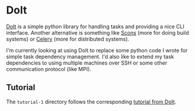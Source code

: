 # DoIt

[DoIt](https://pydoit.org/) is a simple python library for handling tasks and
providing a nice CLI interface.  Another alternative is something like
[Scons](https://scons.org/) (more for doing build systems) or
[Celery](https://docs.celeryq.dev/en/stable/getting-started/first-steps-with-celery.html#first-steps)
(more for distributed systems).

I'm currently looking at using DoIt to replace some python code I wrote for simple task dependency management.  I'd also like to extend my task dependencies to using multiple machines over SSH or some other communication protocol (like MPI).

## Tutorial

The `tutorial-1` directory follows the corresponding [tutorial from DoIt](https://pydoit.org/tutorial-1.html).
